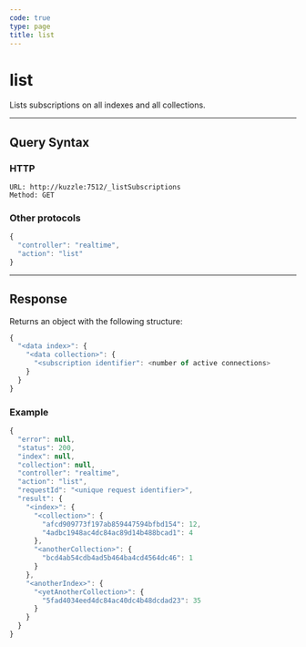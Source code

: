 ```yaml
---
code: true
type: page
title: list
---
```


# list

<SinceBadge version="1.0.0" />

Lists subscriptions on all indexes and all collections.

---

## Query Syntax

### HTTP

```http
URL: http://kuzzle:7512/_listSubscriptions
Method: GET
```

### Other protocols

```js
{
  "controller": "realtime",
  "action": "list"
}
```

---

## Response

Returns an object with the following structure:

```js
{
  "<data index>": {
    "<data collection>": {
      "<subscription identifier": <number of active connections>
    }
  }
}
```

### Example

```javascript
{
  "error": null,
  "status": 200,
  "index": null,
  "collection": null,
  "controller": "realtime",
  "action": "list",
  "requestId": "<unique request identifier>",
  "result": {
    "<index>": {
      "<collection>": {
        "afcd909773f197ab859447594bfbd154": 12,
        "4adbc1948ac4dc84ac89d14b488bcad1": 4
      },
      "<anotherCollection>": {
        "bcd4ab54cdb4ad5b464ba4cd4564dc46": 1
      }
    },
    "<anotherIndex>": {
      "<yetAnotherCollection>": {
        "5fad4034eed4dc84ac40dc4b48dcdad23": 35
      }
    }
  }
}
```
